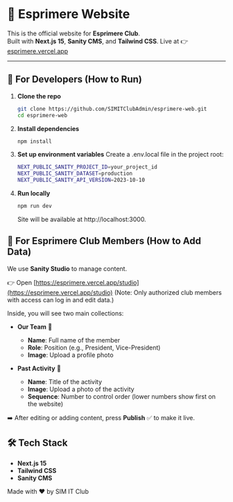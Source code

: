 # 🎨 Esprimere Website

This is the official website for **Esprimere Club**.  
Built with **Next.js 15**, **Sanity CMS**, and **Tailwind CSS**.
Live at 👉 [esprimere.vercel.app](https://esprimere.vercel.app)

---

## 🚀 For Developers (How to Run)

1. **Clone the repo**  
   ```bash
   git clone https://github.com/SIMITClubAdmin/esprimere-web.git
   cd esprimere-web
   ```
   
2. **Install dependencies**
   ```bash
   npm install
   ```
   
3. **Set up environment variables**
   Create a .env.local file in the project root:

   ```bash
   NEXT_PUBLIC_SANITY_PROJECT_ID=your_project_id
   NEXT_PUBLIC_SANITY_DATASET=production
   NEXT_PUBLIC_SANITY_API_VERSION=2023-10-10
   ```

4. **Run locally**
   ```bash
   npm run dev
   ```
   Site will be available at http://localhost:3000.

## 📝 For Esprimere Club Members (How to Add Data)

We use **Sanity Studio** to manage content.

👉 Open [https://esprimere.vercel.app/studio](https://esprimere.vercel.app/studio)
(Note: Only authorized club members with access can log in and edit data.)

Inside, you will see two main collections:

- **Our Team** 👥  
  - **Name**: Full name of the member  
  - **Role**: Position (e.g., President, Vice-President)  
  - **Image**: Upload a profile photo  

- **Past Activity** 🎉  
  - **Name**: Title of the activity  
  - **Image**: Upload a photo of the activity  
  - **Sequence**: Number to control order (lower numbers show first on the website)  

➡️ After editing or adding content, press **Publish** ✅ to make it live.

## 🛠️ Tech Stack

- **Next.js 15**  
- **Tailwind CSS**  
- **Sanity CMS**

Made with ❤️ by SIM IT Club
